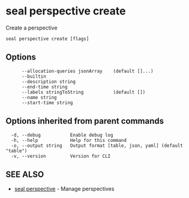 # seal perspective create

Create a perspective

```
seal perspective create [flags]
```

## Options

```
      --allocation-queries jsonArray    (default []...)
      --builtin                        
      --description string             
      --end-time string                
      --labels stringToString           (default [])
      --name string                    
      --start-time string              
```

## Options inherited from parent commands

```
  -d, --debug           Enable debug log
  -h, --help            Help for this command
  -o, --output string   Output format [table, json, yaml] (default "table")
  -v, --version         Version for CLI
```

## SEE ALSO

* [seal perspective](seal_perspective)	 - Manage perspectives

